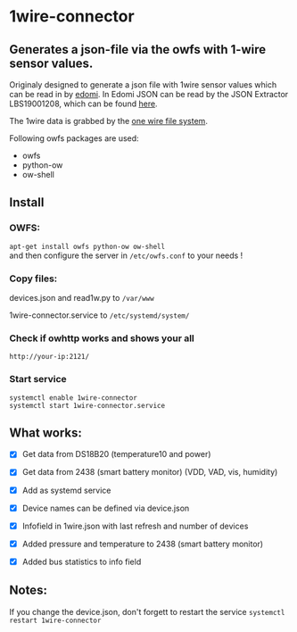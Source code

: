 # 1wire-connector
## Generates a json-file via the owfs with 1-wire sensor values.

Originaly designed to generate a json file with 1wire sensor values which can be read in by [edomi](http://www.edomi.de). In Edomi JSON can be read by the JSON Extractor LBS19001208, which can be found [here](https://service.knx-user-forum.de/?comm=download).

The 1wire data is grabbed by the [one wire file system](http://www.owfs.org).

Following owfs packages are used:
- owfs
- python-ow
- ow-shell

## Install
### OWFS:
`
apt-get install owfs python-ow ow-shell
`  
and then configure the server in `/etc/owfs.conf` to your needs ! 
  
### Copy files:
devices.json and read1w.py to `/var/www`
  
1wire-connector.service to `/etc/systemd/system/`
  
### Check if owhttp works and shows your all 
`http://your-ip:2121/`

### Start service
`systemctl enable 1wire-connector`  
`systemctl start 1wire-connector.service`
  
## What works:
- [x] Get data from DS18B20 (temperature10 and power)
- [x] Get data from 2438 (smart battery monitor) (VDD, VAD, vis, humidity)
- [x] Add as systemd service
- [x] Device names can be defined via device.json
- [x] Infofield in 1wire.json with last refresh and number of devices
- [x] Added pressure and temperature to 2438 (smart battery monitor) 
- [x] Added bus statistics to info field


## Notes:
If you change the device.json, don't forgett to restart the service `systemctl restart 1wire-connector`
